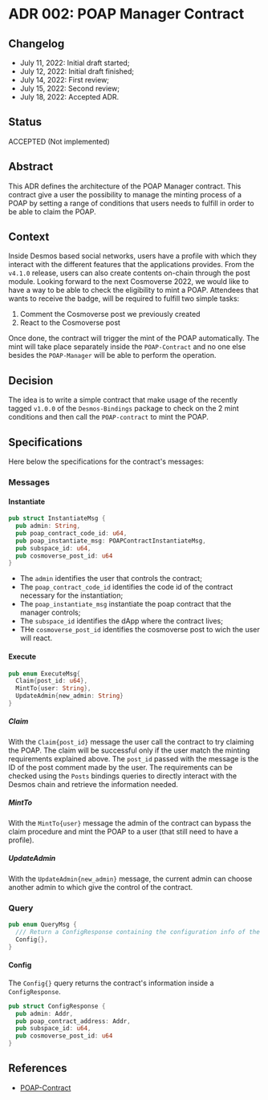 # ADR 002: POAP Manager Contract

## Changelog

- July 11, 2022: Initial draft started;
- July 12, 2022: Initial draft finished;
- July 14, 2022: First review;
- July 15, 2022: Second review;
- July 18, 2022: Accepted ADR.

## Status
ACCEPTED (Not implemented)

## Abstract
This ADR defines the architecture of the POAP Manager contract. This contract give a user the possibility to manage
the minting process of a POAP by setting a range of conditions that users needs to fulfill in order to be able to claim
the POAP.

## Context
Inside Desmos based social networks, users have a profile with which they interact with the different features that the
applications provides. From the `v4.1.0` release, users can also create contents on-chain through the post module.
Looking forward to the next Cosmoverse 2022, we would like to have a way to be able to check the eligibility to mint a POAP. Attendees that wants to receive the badge, will be required to fulfill two simple tasks:
1. Comment the Cosmoverse post we previously created
2. React to the Cosmoverse post

Once done, the contract will trigger the mint of the POAP automatically. The mint will take place separately inside the
`POAP-Contract` and no one else besides the `POAP-Manager` will be able to perform the operation.

## Decision
The idea is to write a simple contract that make usage of the recently tagged `v1.0.0` of the `Desmos-Bindings` package
to check on the 2 mint conditions and then call the `POAP-contract` to mint the POAP.

## Specifications
Here below the specifications for the contract's messages:

### Messages

#### Instantiate
```rust
pub struct InstantiateMsg {
  pub admin: String,
  pub poap_contract_code_id: u64,
  pub poap_instantiate_msg: POAPContractInstantiateMsg,
  pub subspace_id: u64,
  pub cosmoverse_post_id: u64
}
```

* The `admin` identifies the user that controls the contract;
* The `poap_contract_code_id` identifies the code id of the contract necessary for the instantiation;
* The `poap_instantiate_msg` instantiate the poap contract that the manager controls;
* The `subspace_id` identifies the dApp where the contract lives;
* THe `cosmoverse_post_id` identifies the cosmoverse post to wich the user will react.

#### Execute
```rust
pub enum ExecuteMsg{
  Claim{post_id: u64},
  MintTo{user: String},
  UpdateAdmin{new_admin: String}
}
```

##### Claim
With the `Claim{post_id}` message the user call the contract to try claiming the POAP. The claim will be successful only if the user match the minting requirements explained above. The `post_id` passed with the message is the ID of the post comment made by the user. The requirements can be checked using the `Posts` bindings queries to directly interact with the Desmos chain
and retrieve the information needed.

##### MintTo
With the `MintTo{user}` message the admin of the contract can bypass the claim procedure and mint the POAP to a user (that still need to have a profile).

##### UpdateAdmin
With the `UpdateAdmin{new_admin}` message, the current admin can choose another admin to which give the control
of the contract.

### Query
```rust
pub enum QueryMsg {
  /// Return a ConfigResponse containing the configuration info of the Manager contract
  Config{},
}
```

#### Config
The `Config{}` query returns the contract's information inside a `ConfigResponse`.
```rust
pub struct ConfigResponse {
  pub admin: Addr,
  pub poap_contract_address: Addr,
  pub subspace_id: u64,
  pub cosmoverse_post_id: u64
}
```

## References
- [POAP-Contract](https://github.com/desmos-labs/desmos-contracts/blob/leonardo/adr-001/docs/architecture/adr-001-poap-contract.md)
